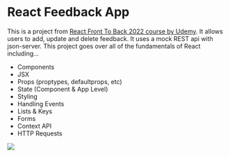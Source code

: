 # React Feedback App
This is a project from [React Front To Back 2022 course by Udemy](https://www.udemy.com/course/react-front-to-back-2022/). It allows users to add, update and delete feedback. It uses a mock REST api with json-server.
This project goes over all of the fundamentals of React including...

- Components
- JSX
- Props (proptypes, defaultprops, etc)
- State (Component & App Level)
- Styling
- Handling Events
- Lists & Keys
- Forms
- Context API
- HTTP Requests




<image src="https://user-images.githubusercontent.com/82407633/168063924-25143792-7ec3-4429-8c5a-df8229c4afe3.gif"/>

